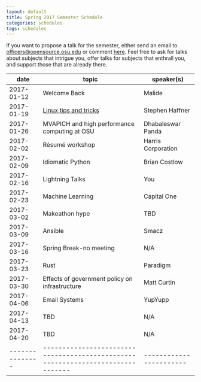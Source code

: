 ```yaml
---
layout: default
title: Spring 2017 Semester Schedule
categories: schedules
tags: schedules
---
```


If you want to propose a talk for the semester, either send an email to 
<officers@opensource.osu.edu> or comment [here](https://github.com/OSUOSC/website/issues/255).
Feel free to ask for talks about subjects that intrigue you, offer talks for subjects that
 enthrall you, and support those that are already there.

| date		| topic										| speaker(s)		|
|---------------|-------------------------------------------------------------------------------|-----------------------|
| 2017-01-12	| Welcome Back									| Malide		|
| 2017-01-19	| [Linux tips and tricks](http://web.cse.ohio-state.edu/%7Ehaffners/linux/#/)	| Stephen Haffner	|
| 2017-01-26	| MVAPICH and high performance computing at OSU					| Dhabaleswar Panda	|
| 2017-02-02	| Résumé workshop								| Harris Corporation	|
| 2017-02-09	| Idiomatic Python								| Brian Costlow		|
| 2017-02-16	| Lightning Talks								| You			|
| 2017-02-23	| Machine Learning								| Capital One		|
| 2017-03-02	| Makeathon hype								| TBD			|
| 2017-03-09	| Ansible									| Smacz			|
| 2017-03-16	| Spring Break-no meeting							| N/A			|
| 2017-03-23	| Rust										| Paradigm		|
| 2017-03-30	| Effects of government policy on infrastructure				| Matt Curtin		|
| 2017-04-06	| Email Systems									| YupYupp		|
| 2017-04-13	| TBD										| N/A			|
| 2017-04-20	| TBD										| N/A			|
|---------------|-------------------------------------------------------------------------------|-----------------------|


<!-- generated by _helpers/newPost.rb -->
